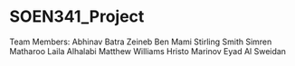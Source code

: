 # SOEN341_Project


Team Members: 
Abhinav Batra
Zeineb Ben Mami
Stirling Smith
Simren Matharoo
Laila Alhalabi
Matthew Williams
Hristo Marinov
Eyad Al Sweidan
